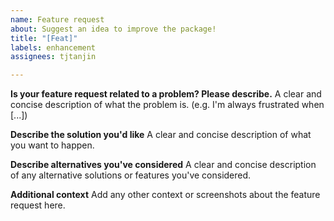```yaml
---
name: Feature request
about: Suggest an idea to improve the package!
title: "[Feat]"
labels: enhancement
assignees: tjtanjin

---
```


**Is your feature request related to a problem? Please describe.**
A clear and concise description of what the problem is. (e.g. I'm always frustrated when [...])

**Describe the solution you'd like**
A clear and concise description of what you want to happen.

**Describe alternatives you've considered**
A clear and concise description of any alternative solutions or features you've considered.

**Additional context**
Add any other context or screenshots about the feature request here.
